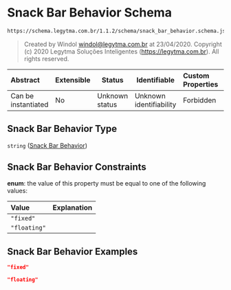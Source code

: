 # Snack Bar Behavior Schema

```txt
https://schema.legytma.com.br/1.1.2/schema/snack_bar_behavior.schema.json
```




> Created by Windol [windol@legytma.com.br](mailto:windol@legytma.com.br) at 23/04/2020.
> Copyright (c) 2020 Legytma Soluções Inteligentes (<https://legytma.com.br>). All rights reserved.
>

| Abstract            | Extensible | Status         | Identifiable            | Custom Properties | Additional Properties | Access Restrictions | Defined In                                                                                        |
| :------------------ | ---------- | -------------- | ----------------------- | :---------------- | --------------------- | ------------------- | ------------------------------------------------------------------------------------------------- |
| Can be instantiated | No         | Unknown status | Unknown identifiability | Forbidden         | Allowed               | none                | [snack_bar_behavior.schema.json](../schema/snack_bar_behavior.schema.json) |

## Snack Bar Behavior Type

`string` ([Snack Bar Behavior](snack_bar_behavior.md))

## Snack Bar Behavior Constraints

**enum**: the value of this property must be equal to one of the following values:

| Value        | Explanation |
| :----------- | ----------- |
| `"fixed"`    |             |
| `"floating"` |             |

## Snack Bar Behavior Examples

```json
"fixed"
```

```json
"floating"
```
